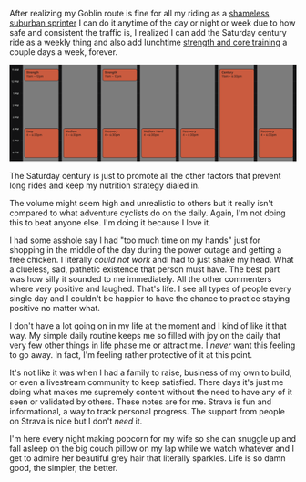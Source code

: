 After realizing my Goblin route is fine for all my riding as a [shameless suburban sprinter](../Shameless%20suburban%20sprinter.md) I can do it anytime of the day or night or week due to how safe and consistent the traffic is, I realized I can add the Saturday century ride as a weekly thing and also add lunchtime [strength and core training](../Strength%20and%20core%20training.md) a couple days a week, forever.

![](../weekly-schedule.png)

The Saturday century is just to promote all the other factors that prevent long rides and keep my nutrition strategy dialed in.

The volume might seem high and unrealistic to others but it really isn't compared to what adventure cyclists do on the daily. Again, I'm not doing this to beat anyone else. I'm doing it because I love it.

I had some asshole say I had "too much time on my hands" just for shopping in the middle of the day during the power outage and getting a free chicken. I literally _could not work_ andI had to just shake my head. What a clueless, sad, pathetic existence that person must have. The best part was how silly it sounded to me immediately. All the other commenters where very positive and laughed. That's life. I see all types of people every single day and I couldn't be happier to have the chance to practice staying positive no matter what.

I don't have a lot going on in my life at the moment and I kind of like it that way. My simple daily routine keeps me so filled with joy on the daily that very few other things in life phase me or attract me. I *never* want this feeling to go away. In fact, I'm feeling rather protective of it at this point. 

It's not like it was when I had a family to raise, business of my own to build, or even a livestream community to keep satisfied. There days it's just me doing what makes me supremely content without the need to have any of it seen or validated by others. These notes are for me. Strava is fun and informational, a way to track personal progress. The support from people on Strava is nice but I don't _need_ it.

I'm here every night making popcorn for my wife so she can snuggle up and fall asleep on the big couch pillow on my lap while we watch whatever and I get to admire her beautiful grey hair that literally sparkles. Life is so damn good, the simpler, the better.